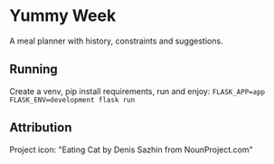 # Yummy Week
A meal planner with history, constraints and suggestions.

## Running
Create a venv, pip install requirements, run and enjoy:
`FLASK_APP=app FLASK_ENV=development flask run`

## Attribution
Project icon: "Eating Cat by Denis Sazhin from NounProject.com"
